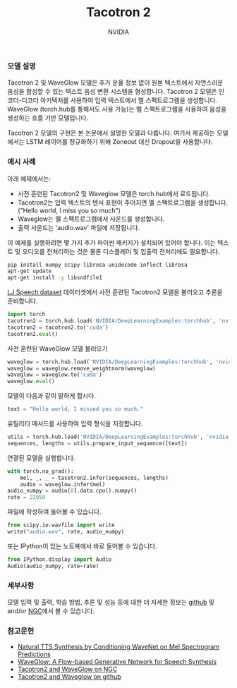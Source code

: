 ﻿---
layout: hub_detail
background-class: hub-background
body-class: hub
title: Tacotron 2
summary: The Tacotron 2 model for generating mel spectrograms from text
category: researchers
image: nvidia_logo.png
author: NVIDIA
tags: [audio]
github-link: https://github.com/NVIDIA/DeepLearningExamples/tree/master/PyTorch/SpeechSynthesis/Tacotron2
github-id: NVIDIA/DeepLearningExamples
featured_image_1: tacotron2_diagram.png
featured_image_2: no-image
accelerator: cuda
order: 10
demo-model-link: https://huggingface.co/spaces/pytorch/Tacotron2
---


### 모델 설명

Tacotron 2 및 WaveGlow 모델은 추가 운율 정보 없이 원본 텍스트에서 자연스러운 음성을 합성할 수 있는 텍스트 음성 변환 시스템을 형성합니다. Tacotron 2 모델은 인코더-디코더 아키텍처를 사용하여 입력 텍스트에서 멜 스펙트로그램을 생성합니다. WaveGlow (torch.hub를 통해서도 사용 가능)는 멜 스펙트로그램을 사용하여 음성을 생성하는 흐름 기반 모델입니다.

Tacotron 2 모델의 구현은 본 논문에서 설명한 모델과 다릅니다. 여기서 제공하는 모델에서는 LSTM 레이어를 정규화하기 위해 Zoneout 대신 Dropout을 사용합니다.

### 예시 사례

아래 예제에서는:
- 사전 훈련된 Tacotron2 및 Waveglow 모델은 torch.hub에서 로드됩니다.
- Tacotron2는 입력 텍스트의 텐서 표현이 주어지면 멜 스펙트로그램을 생성합니다. ("Hello world, I miss you so much")
- Waveglow는 멜 스펙트로그램에서 사운드를 생성합니다.
- 출력 사운드는 'audio.wav' 파일에 저장됩니다.

이 예제를 실행하려면 몇 가지 추가 파이썬 패키지가 설치되어 있어야 합니다.
이는 텍스트 및 오디오를 전처리하는 것은 물론 디스플레이 및 입출력 전처리에도 필요합니다.
```bash
pip install numpy scipy librosa unidecode inflect librosa
apt-get update
apt-get install -y libsndfile1
```

[LJ Speech dataset](https://keithito.com/LJ-Speech-Dataset/) 데이터셋에서 사전 훈련된 Tacotron2 모델을 불러오고 추론을 준비합니다.
```python
import torch
tacotron2 = torch.hub.load('NVIDIA/DeepLearningExamples:torchhub', 'nvidia_tacotron2', model_math='fp16')
tacotron2 = tacotron2.to('cuda')
tacotron2.eval()
```

사전 훈련된 WaveGlow 모델 불러오기
```python
waveglow = torch.hub.load('NVIDIA/DeepLearningExamples:torchhub', 'nvidia_waveglow', model_math='fp16')
waveglow = waveglow.remove_weightnorm(waveglow)
waveglow = waveglow.to('cuda')
waveglow.eval()
```

모델이 다음과 같이 말하게 합시다.
```python
text = "Hello world, I missed you so much."
```

유틸리티 메서드를 사용하여 입력 형식을 지정합니다.
```python
utils = torch.hub.load('NVIDIA/DeepLearningExamples:torchhub', 'nvidia_tts_utils')
sequences, lengths = utils.prepare_input_sequence([text])
```

연결된 모델을 실행합니다.
```python
with torch.no_grad():
    mel, _, _ = tacotron2.infer(sequences, lengths)
    audio = waveglow.infer(mel)
audio_numpy = audio[0].data.cpu().numpy()
rate = 22050
```

파일에 작성하여 들어볼 수 있습니다.
```python
from scipy.io.wavfile import write
write("audio.wav", rate, audio_numpy)
```

또는 IPython이 있는 노트북에서 바로 들어볼 수 있습니다.
```python
from IPython.display import Audio
Audio(audio_numpy, rate=rate)
```

### 세부사항
모델 입력 및 출력, 학습 방법, 추론 및 성능 등에 대한 더 자세한 정보는 [github](https://github.com/NVIDIA/DeepLearningExamples/tree/master/PyTorch/SpeechSynthesis/Tacotron2) 및 and/or  [NGC](https://ngc.nvidia.com/catalog/resources/nvidia:tacotron_2_and_waveglow_for_pytorch)에서 볼 수 있습니다.

### 참고문헌

 - [Natural TTS Synthesis by Conditioning WaveNet on Mel Spectrogram Predictions](https://arxiv.org/abs/1712.05884)
 - [WaveGlow: A Flow-based Generative Network for Speech Synthesis](https://arxiv.org/abs/1811.00002)
 - [Tacotron2 and WaveGlow on NGC](https://ngc.nvidia.com/catalog/resources/nvidia:tacotron_2_and_waveglow_for_pytorch)
 - [Tacotron2 and Waveglow on github](https://github.com/NVIDIA/DeepLearningExamples/tree/master/PyTorch/SpeechSynthesis/Tacotron2)
